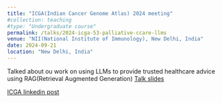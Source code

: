 ```yaml
---
title: "ICGA(Indian Cancer Genome Atlas) 2024 meeting"
#collection: teaching
#type: "Undergraduate course"
permalink: /talks/2024-icga-53-palliative-ccare-llms
venue: "NII(National Institute of Immunology), New Delhi, India"
date: 2024-09-21
location: "New Delhi, India"
---
```


Talked about ou work on using LLMs to provide
trusted healthcare advice using RAG(Retrieval Augmented Generation)
[Talk slides](https://docs.google.com/presentation/d/1ZqNTb-rs6pV1jMn9WCSZDnJZuNl2nzhWsNY57hyj-5M/edit)

[ICGA linkedin post](https://www.linkedin.com/posts/icgafoundation_icga2024-cancerresearch-ailinhealthcare-activity-7243556569479585792-rWPm)


